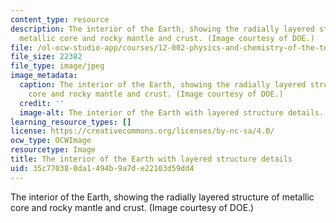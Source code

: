 ```yaml
---
content_type: resource
description: The interior of the Earth, showing the radially layered structure of
  metallic core and rocky mantle and crust. (Image courtesy of DOE.)
file: /ol-ocw-studio-app/courses/12-002-physics-and-chemistry-of-the-terrestrial-planets-fall-2008/35c770380da1494b9a7de22103d59dd4_12-002f08.jpg
file_size: 22382
file_type: image/jpeg
image_metadata:
  caption: The interior of the Earth, showing the radially layered structure of metallic
    core and rocky mantle and crust. (Image courtesy of DOE.)
  credit: ''
  image-alt: The interior of the Earth with layered structure details.
learning_resource_types: []
license: https://creativecommons.org/licenses/by-nc-sa/4.0/
ocw_type: OCWImage
resourcetype: Image
title: The interior of the Earth with layered structure details
uid: 35c77038-0da1-494b-9a7d-e22103d59dd4
---
```

The interior of the Earth, showing the radially layered structure of metallic core and rocky mantle and crust. (Image courtesy of DOE.)